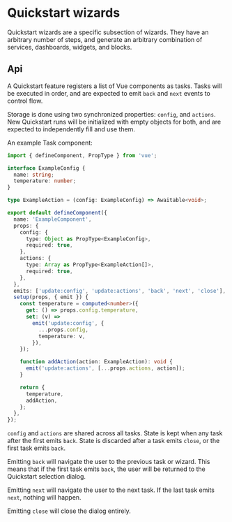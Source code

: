 # Quickstart wizards

Quickstart wizards are a specific subsection of wizards.
They have an arbitrary number of steps, and generate an arbitrary combination of services, dashboards, widgets, and blocks.

## Api

A Quickstart feature registers a list of Vue components as tasks.
Tasks will be executed in order, and are expected to emit `back` and `next` events to control flow.

Storage is done using two synchronized properties: `config`, and `actions`.
New Quickstart runs will be initialized with empty objects for both, and are expected to independently fill and use them.

An example Task component:

```ts
import { defineComponent, PropType } from 'vue';

interface ExampleConfig {
  name: string;
  temperature: number;
}

type ExampleAction = (config: ExampleConfig) => Awaitable<void>;

export default defineComponent({
  name: 'ExampleComponent',
  props: {
    config: {
      type: Object as PropType<ExampleConfig>,
      required: true,
    },
    actions: {
      type: Array as PropType<ExampleAction[]>,
      required: true,
    },
  },
  emits: ['update:config', 'update:actions', 'back', 'next', 'close'],
  setup(props, { emit }) {
    const temperature = computed<number>({
      get: () => props.config.temperature,
      set: (v) =>
        emit('update:config', {
          ...props.config,
          temperature: v,
        }),
    });

    function addAction(action: ExampleAction): void {
      emit('update:actions', [...props.actions, action]);
    }

    return {
      temperature,
      addAction,
    };
  },
});
```

`config` and `actions` are shared across all tasks.
State is kept when any task after the first emits `back`.
State is discarded after a task emits `close`, or the first task emits `back`.

Emitting `back` will navigate the user to the previous task or wizard.
This means that if the first task emits `back`, the user will be returned to the Quickstart selection dialog.

Emitting `next` will navigate the user to the next task.
If the last task emits `next`, nothing will happen.

Emitting `close` will close the dialog entirely.
